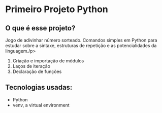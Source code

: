 <h1>Primeiro Projeto Python</h1>
<h2>O que é esse projeto?</h2>
<p>Jogo de adivinhar número sorteado. Comandos simples em Python para estudar sobre a sintaxe, estruturas de repetição e as potencialidades da linguagem./p>
<ol>
  <li>Criação e importação de módulos</li>
  <li>Laços de iteração</li>
  <li>Declaração de funções</li>
</ol>
<h2>Tecnologias usadas:</h2>
<ul>
  <li>Python</li>
  <li>venv, a virtual environment</li>
</ul>

